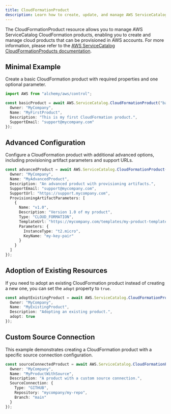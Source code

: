```yaml
---
title: CloudFormationProduct
description: Learn how to create, update, and manage AWS ServiceCatalog CloudFormationProducts using Alchemy Cloud Control.
---
```



The CloudFormationProduct resource allows you to manage AWS ServiceCatalog CloudFormation products, enabling you to create and manage cloud products that can be provisioned in AWS accounts. For more information, please refer to the [AWS ServiceCatalog CloudFormationProducts documentation](https://docs.aws.amazon.com/servicecatalog/latest/userguide/).

## Minimal Example

Create a basic CloudFormation product with required properties and one optional parameter.

```ts
import AWS from "alchemy/aws/control";

const basicProduct = await AWS.ServiceCatalog.CloudFormationProduct("basicProduct", {
  Owner: "MyCompany",
  Name: "MyFirstProduct",
  Description: "This is my first CloudFormation product.",
  SupportEmail: "support@mycompany.com"
});
```

## Advanced Configuration

Configure a CloudFormation product with additional advanced options, including provisioning artifact parameters and support URLs.

```ts
const advancedProduct = await AWS.ServiceCatalog.CloudFormationProduct("advancedProduct", {
  Owner: "MyCompany",
  Name: "MyAdvancedProduct",
  Description: "An advanced product with provisioning artifacts.",
  SupportEmail: "support@mycompany.com",
  SupportUrl: "https://support.mycompany.com",
  ProvisioningArtifactParameters: [
    {
      Name: "v1.0",
      Description: "Version 1.0 of my product",
      Type: "CLOUD_FORMATION",
      TemplateUrl: "https://mycompany.com/templates/my-product-template.yaml",
      Parameters: {
        InstanceType: "t2.micro",
        KeyName: "my-key-pair"
      }
    }
  ]
});
```

## Adoption of Existing Resources

If you need to adopt an existing CloudFormation product instead of creating a new one, you can set the `adopt` property to `true`.

```ts
const adoptExistingProduct = await AWS.ServiceCatalog.CloudFormationProduct("existingProduct", {
  Owner: "MyCompany",
  Name: "MyExistingProduct",
  Description: "Adopting an existing product.",
  adopt: true
});
```

## Custom Source Connection

This example demonstrates creating a CloudFormation product with a specific source connection configuration.

```ts
const sourceConnectedProduct = await AWS.ServiceCatalog.CloudFormationProduct("sourceConnectedProduct", {
  Owner: "MyCompany",
  Name: "MyProductWithSource",
  Description: "A product with a custom source connection.",
  SourceConnection: {
    Type: "GITHUB",
    Repository: "mycompany/my-repo",
    Branch: "main"
  }
});
```

